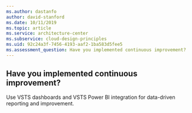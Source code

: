 ```yaml
---
ms.author: dastanfo
author: david-stanford
ms.date: 10/11/2019
ms.topic: article
ms.service: architecture-center
ms.subservice: cloud-design-principles
ms.uid: 92c24a3f-7456-4193-aaf2-1ba583d5fee5
ms.assessment_question: Have you implemented continuous improvement?
---
```

## Have you implemented continuous improvement?

Use VSTS dashboards and VSTS Power BI integration for data-driven reporting and improvement.
